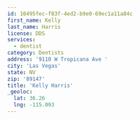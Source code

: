 ```yaml
---
id: 10495fec-f83f-4ed2-b9e0-69ec1a11a84c
first_name: Kelly
last_name: Harris
license: DDS
services:
  - dentist
category: Dentists
address: '9110 W Tropicana Ave '
city: 'Las Vegas'
state: NV
zip: '89147'
title: 'Kelly Harris'
_geoloc:
  lat: 36.26
  lng: -115.093
---
```

